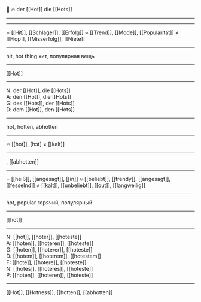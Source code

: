 🔵 🔥 der [[Hot]]
die [[Hots]]

---

---
= [[Hit]], [[Schlager]], [[Erfolg]]
≈ [[Trend]], [[Mode]], [[Popularität]]
≠ [[Flop]], [[Misserfolg]], [[Niete]]

---
hit, hot thing
хит, популярная вещь

---
[[Hot]]

---
N: der [[Hot]], die [[Hots]]  
A: den [[Hot]], die [[Hots]]  
G: des [[Hots]], der [[Hots]]  
D: dem [[Hot]], den [[Hots]]

---
hot, hotten, abhotten

---

🔥 [[hot]], [hɔt] ≠ [[kalt]]

---
, [[abhotten]]

---
= [[heiß]], [[angesagt]], [[in]]
≈ [[beliebt]], [[trendy]], [[angesagt]], [[fesselnd]]
≠ [[kalt]], [[unbeliebt]], [[out]], [[langweilig]]

---
hot, popular
горячий, популярный

---
[[hot]]

---
N: [[hot]], [[hoter]], [[hoteste]]  
A: [[hoten]], [[hoteren]], [[hoteste]]  
G: [[hoten]], [[hoterer]], [[hoteste]]  
D: [[hotem]], [[hoterem]], [[hotestem]]  
F: [[hote]], [[hotere]], [[hoteste]]  
N: [[hotes]], [[hoteres]], [[hoteste]]  
P: [[hoten]], [[hoteren]], [[hoteste]]  

---
[[Hot]], [[Hotness]], [[hotten]], [[abhotten]]

